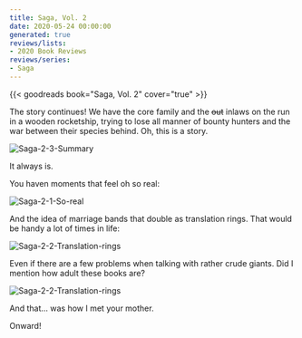 ```yaml
---
title: Saga, Vol. 2
date: 2020-05-24 00:00:00
generated: true
reviews/lists:
- 2020 Book Reviews
reviews/series:
- Saga
---
```

{{< goodreads book="Saga, Vol. 2" cover="true" >}}

The story continues! We have the core family and the ~~out~~ inlaws on the run in a wooden rocketship, trying to lose all manner of bounty hunters and the war between their species behind. Oh, this is a story.  

![Saga-2-3-Summary](/embeds/books/attachments/saga-2-3-summary.png)  

<!--more-->

It always is.  

You haven moments that feel oh so real:  

![Saga-2-1-So-real](/embeds/books/attachments/saga-2-1-so-real.png)  

And the idea of marriage bands that double as translation rings. That would be handy a lot of times in life:  

![Saga-2-2-Translation-rings](/embeds/books/attachments/saga-2-2-translation-rings.png)  

Even if there are a few problems when talking with rather crude giants. Did I mention how adult these books are?  

![Saga-2-2-Translation-rings](/embeds/books/attachments/Saga-2-4-How-I-met-your-mother.png)  

And that... was how I met your mother.  

Onward!  


